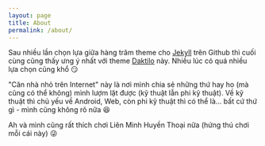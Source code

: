 ```yaml
---
layout: page
title: About
permalink: /about/
---
```


Sau nhiều lần chọn lựa giữa hàng trăm theme cho [Jekyll](https://jekyllrb.com/ "Jekyll") trên Github thì cuối cùng cũng thấy ưng ý nhất với theme [Daktilo](https://github.com/kronik3r/daktilo/ "Daktilo") này. Nhiều lúc có quá nhiều lựa chọn cũng khổ :smirk:

"Căn nhà nhỏ trên Internet" này là nơi mình chia sẻ những thứ hay ho (mà cũng có thể không) mình lượm lặt được (kỹ thuật lẫn phi kỹ thuật). Về kỹ thuật thì chủ yếu về Android, Web, còn phi kỹ thuật thì có thể là... bất cứ thứ gì - mình cũng không rõ nữa :satisfied:

Ah và mình cũng rất thích chơi Liên Minh Huyền Thoại nữa (hứng thú chơi mỗi cái này) :stuck_out_tongue_winking_eye:
